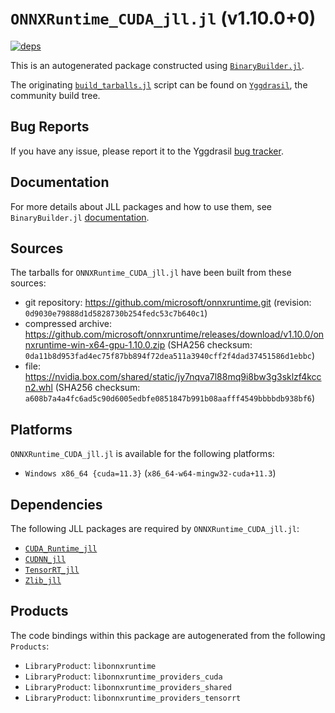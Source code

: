 # `ONNXRuntime_CUDA_jll.jl` (v1.10.0+0)

[![deps](https://juliahub.com/docs/ONNXRuntime_CUDA_jll/deps.svg)](https://juliahub.com/ui/Packages/General/ONNXRuntime_CUDA_jll/)

This is an autogenerated package constructed using [`BinaryBuilder.jl`](https://github.com/JuliaPackaging/BinaryBuilder.jl).

The originating [`build_tarballs.jl`](https://github.com/JuliaPackaging/Yggdrasil/blob/081828fac9f8abe89a4816628ce647b34fbbfa55/O/ONNXRuntime/ONNXRuntime_CUDA/build_tarballs.jl) script can be found on [`Yggdrasil`](https://github.com/JuliaPackaging/Yggdrasil/), the community build tree.

## Bug Reports

If you have any issue, please report it to the Yggdrasil [bug tracker](https://github.com/JuliaPackaging/Yggdrasil/issues).

## Documentation

For more details about JLL packages and how to use them, see `BinaryBuilder.jl` [documentation](https://docs.binarybuilder.org/stable/jll/).

## Sources

The tarballs for `ONNXRuntime_CUDA_jll.jl` have been built from these sources:

* git repository: https://github.com/microsoft/onnxruntime.git (revision: `0d9030e79888d1d5828730b254fedc53c7b640c1`)
* compressed archive: https://github.com/microsoft/onnxruntime/releases/download/v1.10.0/onnxruntime-win-x64-gpu-1.10.0.zip (SHA256 checksum: `0da11b8d953fad4ec75f87bb894f72dea511a3940cff2f4dad37451586d1ebbc`)
* file: https://nvidia.box.com/shared/static/jy7nqva7l88mq9i8bw3g3sklzf4kccn2.whl (SHA256 checksum: `a608b7a4a4fc6ad5c90d6005edbfe0851847b991b08aafff4549bbbbdb938bf6`)

## Platforms

`ONNXRuntime_CUDA_jll.jl` is available for the following platforms:

* `Windows x86_64 {cuda=11.3}` (`x86_64-w64-mingw32-cuda+11.3`)

## Dependencies

The following JLL packages are required by `ONNXRuntime_CUDA_jll.jl`:

* [`CUDA_Runtime_jll`](https://github.com/JuliaBinaryWrappers/CUDA_Runtime_jll.jl)
* [`CUDNN_jll`](https://github.com/JuliaBinaryWrappers/CUDNN_jll.jl)
* [`TensorRT_jll`](https://github.com/JuliaBinaryWrappers/TensorRT_jll.jl)
* [`Zlib_jll`](https://github.com/JuliaBinaryWrappers/Zlib_jll.jl)

## Products

The code bindings within this package are autogenerated from the following `Products`:

* `LibraryProduct`: `libonnxruntime`
* `LibraryProduct`: `libonnxruntime_providers_cuda`
* `LibraryProduct`: `libonnxruntime_providers_shared`
* `LibraryProduct`: `libonnxruntime_providers_tensorrt`
